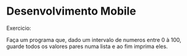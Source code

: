 # Desenvolvimento Mobile

Exercicio:

Faça um programa que, dado um intervalo de numeros entre 0 à 100, guarde todos os valores pares numa lista e ao fim imprima eles.